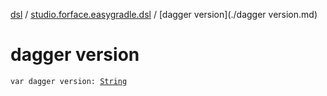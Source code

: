 [dsl](../index.md) / [studio.forface.easygradle.dsl](index.md) / [dagger version](./dagger version.md)

# dagger version

`var dagger version: `[`String`](https://kotlinlang.org/api/latest/jvm/stdlib/kotlin/-string/index.html)